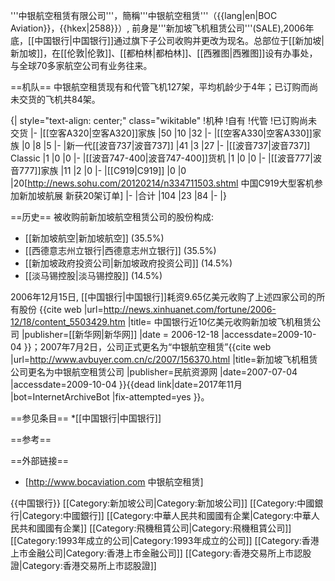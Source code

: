 '''中银航空租赁有限公司'''，簡稱'''中银航空租赁'''（{{lang|en|BOC Aviation}}，{{hkex|2588}}）, 前身是'''新加坡飞机租赁公司'''(SALE),2006年底，[[中国银行|中国银行]]通过旗下子公司收购并更改为现名。总部位于[[新加坡|新加坡]]，在[[伦敦|伦敦]]、[[都柏林|都柏林]]、[[西雅图|西雅图]]设有办事处，与全球70多家航空公司有业务往来。

==机队==
中银航空租赁现有和代管飞机127架，平均机龄少于4年；已订购而尚未交货的飞机共84架。

{| style="text-align: center;" class="wikitable"
!机种
!自有
!代管
!已订购尚未交货
|-
|[[空客A320|空客A320]]家族
|50
|10
|32
|-
|[[空客A330|空客A330]]家族
|0
|8
|5
|-
|新一代[[波音737|波音737]] 
|41
|3
|27
|-
|[[波音737|波音737]] Classic 
|1
|0
|0
|-
|[[波音747-400|波音747-400]]货机
|1
|0
|0
|-
|[[波音777|波音777]]家族
|11
|2
|0
|-
|[[C919|C919]]
|0
|0
|20<ref>[http://news.sohu.com/20120214/n334711503.shtml 中国C919大型客机参加新加坡航展 新获20架订单]</ref>
|-
|合计
|104
|23
|84
|-
|}

==历史==
被收购前新加坡航空租赁公司的股份构成:
* [[新加坡航空|新加坡航空]] (35.5%)
* [[西德意志州立银行|西德意志州立银行]] (35.5%)
* [[新加坡政府投资公司|新加坡政府投资公司]] (14.5%)
* [[淡马锡控股|淡马锡控股]] (14.5%)

2006年12月15日, [[中国银行|中国银行]]耗资9.65亿美元收购了上述四家公司的所有股份<ref> {{cite web |url=http://news.xinhuanet.com/fortune/2006-12/18/content_5503429.htm |title= 中国银行近10亿美元收购新加坡飞机租赁公司 |publisher=[[新华网|新华网]] |date = 2006-12-18 |accessdate=2009-10-04  }}</ref>；2007年7月2日，公司正式更名为“中银航空租赁”<ref>{{cite web |url=http://www.avbuyer.com.cn/c/2007/156370.html |title=新加坡飞机租赁公司更名为中银航空租赁公司 |publisher=民航资源网 |date=2007-07-04 |accessdate=2009-10-04 }}{{dead link|date=2017年11月 |bot=InternetArchiveBot |fix-attempted=yes }}</ref>。

==参见条目==
*[[中国银行|中国银行]]

==参考==
<references />

==外部链接==
* [http://www.bocaviation.com 中银航空租赁]

{{中国银行}}
[[Category:新加坡公司|Category:新加坡公司]]
[[Category:中國銀行|Category:中國銀行]]
[[Category:中華人民共和國國有企業|Category:中華人民共和國國有企業]]
[[Category:飛機租賃公司|Category:飛機租賃公司]]
[[Category:1993年成立的公司|Category:1993年成立的公司]]
[[Category:香港上市金融公司|Category:香港上市金融公司]]
[[Category:香港交易所上市認股證|Category:香港交易所上市認股證]]